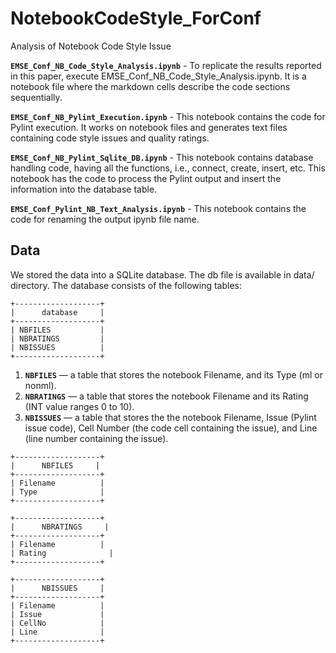# NotebookCodeStyle_ForConf
Analysis of Notebook Code Style Issue 

**`EMSE_Conf_NB_Code_Style_Analysis.ipynb`** - To replicate the results reported in this paper, execute EMSE_Conf_NB_Code_Style_Analysis.ipynb. It is a notebook file where the markdown cells describe the code sections sequentially. 

**`EMSE_Conf_NB_Pylint_Execution.ipynb`** - This notebook contains the code for Pylint execution. It works on notebook files and generates text files containing code style issues and quality ratings.   

**`EMSE_Conf_NB_Pylint_Sqlite_DB.ipynb`** - This notebook contains database handling code, having all the functions, i.e., connect, create, insert, etc. This notebook has the code to process the Pylint output and insert the information into the database table. 

**`EMSE_Conf_Pylint_NB_Text_Analysis.ipynb`** - This notebook contains the code for renaming the output ipynb file name. 

## Data
We stored the data into a SQLite database. The db file is available in data/ directory. The database consists of the following tables:
```
+-------------------+
|      database     |
+-------------------+
| NBFILES           |
| NBRATINGS         |
| NBISSUES          |
+-------------------+
```
1. **`NBFILES`** — a table that stores the notebook Filename, and its Type (ml or nonml).
2. **`NBRATINGS`**  — a table that stores the notebook Filename and its Rating (INT value ranges 0 to 10).
3. **`NBISSUES`**  — a table that stores the the notebook Filename, Issue (Pylint issue code), Cell Number (the code cell containing the issue), and Line (line number containing the issue).
```
+-------------------+	
|      NBFILES     |	
+-------------------+	
| Filename          |	
| Type              |	
+-------------------+	
```
```
+-------------------+	
|      NBRATINGS     |	
+-------------------+	
| Filename          |	
| Rating              |	
+-------------------+	
```
```
+-------------------+	
|      NBISSUES     |	
+-------------------+	
| Filename          |	
| Issue             |	
| CellNo            |	
| Line              |	
+-------------------+	
```
